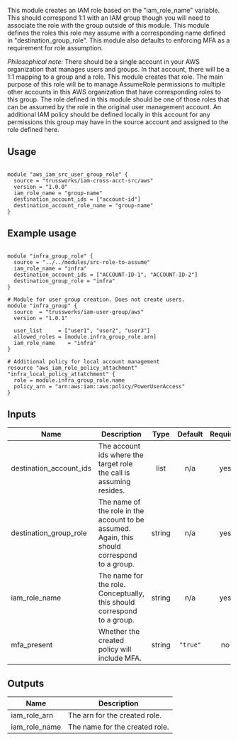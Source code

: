 This module creates an IAM role based on the "iam_role_name" variable. This should correspond 1:1 with an IAM group though you will need to associate the role with the group outside of this module. This module defines the roles this role may assume with a corresponding name defined in "destination_group_role". This module also defaults to enforcing MFA as a requirement for role assumption.

_Philosophical note_: There should be a single account in your AWS organization that manages users and groups. In that account, there will be a 1:1 mapping to a group and a role. This module creates that role. The main purpose of this role will be to manage AssumeRole permissions to multiple other accounts in this AWS organization that have corresponding roles to this group.
The role defined in this module should be one of those roles that can be assumed by the role in the original user management account.
An additional IAM policy should be defined locally in this account for any permissions this group may have in the source account and assigned to the role defined here.

## Usage

```hcl

module "aws_iam_src_user_group_role" {
  source = "trussworks/iam-cross-acct-src/aws"
  version = "1.0.0"
  iam_role_name = "group-name"
  destination_account_ids = ["account-id"]
  destination_account_role_name = "group-name"
}
```

## Example usage

```hcl

module "infra_group_role" {
  source = "../../modules/src-role-to-assume"
  iam_role_name = "infra"
  destination_account_ids = ["ACCOUNT-ID-1", "ACCOUNT-ID-2"]
  destination_group_role = "infra"
}

# Module for user group creation. Does not create users.
module "infra_group" {
  source  = "trussworks/iam-user-group/aws"
  version = "1.0.1"

  user_list     = ["user1", "user2", "user3"]
  allowed_roles = [module.infra_group_role.arn]
  iam_role_name    = "infra"
}

# Additional policy for local account management
resource "aws_iam_role_policy_attachment" "infra_local_policy_attatchment" {
  role = module.infra_group_role.name
  policy_arn = "arn:aws:iam::aws:policy/PowerUserAccess"
}

```

<!-- BEGINNING OF PRE-COMMIT-TERRAFORM DOCS HOOK -->
## Inputs

| Name | Description | Type | Default | Required |
|------|-------------|:----:|:-----:|:-----:|
| destination\_account\_ids | The account ids where the target role the call is assuming resides. | list | n/a | yes |
| destination\_group\_role | The name of the role in the account to be assumed. Again, this should correspond to a group. | string | n/a | yes |
| iam\_role\_name | The name for the role. Conceptually, this should correspond to a group. | string | n/a | yes |
| mfa\_present | Whether the created policy will include MFA. | string | `"true"` | no |

## Outputs

| Name | Description |
|------|-------------|
| iam\_role\_arn | The arn for the created role. |
| iam\_role\_name | The name for the created role. |

<!-- END OF PRE-COMMIT-TERRAFORM DOCS HOOK -->
